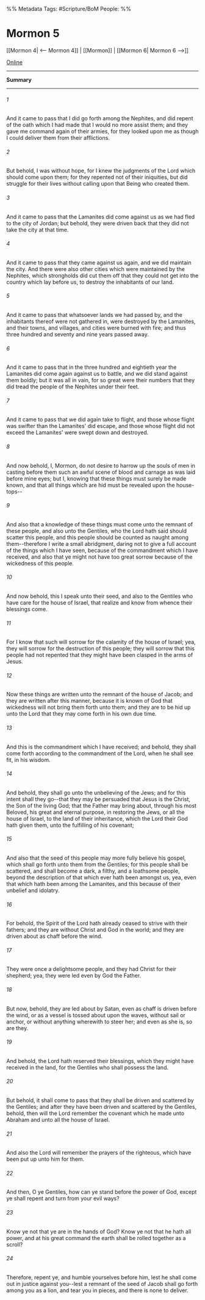 %% Metadata
Tags: #Scripture/BoM
People: 
%%
# Mormon 5
[[Mormon 4| <-- Mormon 4]] | [[Mormon]] | [[Mormon 6| Mormon 6 -->]]

[Online](https://churchofjesuschrist.org/study/scriptures/bofm/morm/5?lang=eng)

---
__Summary__



---
###### 1
And it came to pass that I did go forth among the Nephites, and did repent of the oath which I had made that I would no more assist them; and they gave me command again of their armies, for they looked upon me as though I could deliver them from their afflictions.
###### 2
But behold, I was without hope, for I knew the judgments of the Lord which should come upon them; for they repented not of their iniquities, but did struggle for their lives without calling upon that Being who created them.
###### 3
And it came to pass that the Lamanites did come against us as we had fled to the city of Jordan; but behold, they were driven back that they did not take the city at that time.
###### 4
And it came to pass that they came against us again, and we did maintain the city. And there were also other cities which were maintained by the Nephites, which strongholds did cut them off that they could not get into the country which lay before us, to destroy the inhabitants of our land.
###### 5
And it came to pass that whatsoever lands we had passed by, and the inhabitants thereof were not gathered in, were destroyed by the Lamanites, and their towns, and villages, and cities were burned with fire; and thus three hundred and seventy and nine years passed away.
###### 6
And it came to pass that in the three hundred and eightieth year the Lamanites did come again against us to battle, and we did stand against them boldly; but it was all in vain, for so great were their numbers that they did tread the people of the Nephites under their feet.
###### 7
And it came to pass that we did again take to flight, and those whose flight was swifter than the Lamanites' did escape, and those whose flight did not exceed the Lamanites' were swept down and destroyed.
###### 8
And now behold, I, Mormon, do not desire to harrow up the souls of men in casting before them such an awful scene of blood and carnage as was laid before mine eyes; but I, knowing that these things must surely be made known, and that all things which are hid must be revealed upon the house-tops--
###### 9
And also that a knowledge of these things must come unto the remnant of these people, and also unto the Gentiles, who the Lord hath said should scatter this people, and this people should be counted as naught among them--therefore I write a small abridgment, daring not to give a full account of the things which I have seen, because of the commandment which I have received, and also that ye might not have too great sorrow because of the wickedness of this people.
###### 10
And now behold, this I speak unto their seed, and also to the Gentiles who have care for the house of Israel, that realize and know from whence their blessings come.
###### 11
For I know that such will sorrow for the calamity of the house of Israel; yea, they will sorrow for the destruction of this people; they will sorrow that this people had not repented that they might have been clasped in the arms of Jesus.
###### 12
Now these things are written unto the remnant of the house of Jacob; and they are written after this manner, because it is known of God that wickedness will not bring them forth unto them; and they are to be hid up unto the Lord that they may come forth in his own due time.
###### 13
And this is the commandment which I have received; and behold, they shall come forth according to the commandment of the Lord, when he shall see fit, in his wisdom.
###### 14
And behold, they shall go unto the unbelieving of the Jews; and for this intent shall they go--that they may be persuaded that Jesus is the Christ, the Son of the living God; that the Father may bring about, through his most Beloved, his great and eternal purpose, in restoring the Jews, or all the house of Israel, to the land of their inheritance, which the Lord their God hath given them, unto the fulfilling of his covenant;
###### 15
And also that the seed of this people may more fully believe his gospel, which shall go forth unto them from the Gentiles; for this people shall be scattered, and shall become a dark, a filthy, and a loathsome people, beyond the description of that which ever hath been amongst us, yea, even that which hath been among the Lamanites, and this because of their unbelief and idolatry.
###### 16
For behold, the Spirit of the Lord hath already ceased to strive with their fathers; and they are without Christ and God in the world; and they are driven about as chaff before the wind.
###### 17
They were once a delightsome people, and they had Christ for their shepherd; yea, they were led even by God the Father.
###### 18
But now, behold, they are led about by Satan, even as chaff is driven before the wind, or as a vessel is tossed about upon the waves, without sail or anchor, or without anything wherewith to steer her; and even as she is, so are they.
###### 19
And behold, the Lord hath reserved their blessings, which they might have received in the land, for the Gentiles who shall possess the land.
###### 20
But behold, it shall come to pass that they shall be driven and scattered by the Gentiles; and after they have been driven and scattered by the Gentiles, behold, then will the Lord remember the covenant which he made unto Abraham and unto all the house of Israel.
###### 21
And also the Lord will remember the prayers of the righteous, which have been put up unto him for them.
###### 22
And then, O ye Gentiles, how can ye stand before the power of God, except ye shall repent and turn from your evil ways?
###### 23
Know ye not that ye are in the hands of God? Know ye not that he hath all power, and at his great command the earth shall be rolled together as a scroll?
###### 24
Therefore, repent ye, and humble yourselves before him, lest he shall come out in justice against you--lest a remnant of the seed of Jacob shall go forth among you as a lion, and tear you in pieces, and there is none to deliver.




